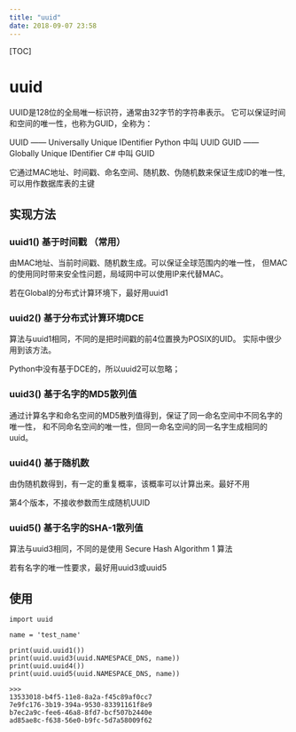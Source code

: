 ```yaml
---
title: "uuid"
date: 2018-09-07 23:58
---
```



[TOC]


# uuid

UUID是128位的全局唯一标识符，通常由32字节的字符串表示。
它可以保证时间和空间的唯一性，也称为GUID，全称为：

UUID —— Universally Unique IDentifier      Python 中叫 UUID
GUID —— Globally Unique IDentifier          C#  中叫 GUID



它通过MAC地址、时间戳、命名空间、随机数、伪随机数来保证生成ID的唯一性, 可以用作数据库表的主键



## 实现方法

### uuid1() 基于时间戳 （常用）

由MAC地址、当前时间戳、随机数生成。可以保证全球范围内的唯一性，
但MAC的使用同时带来安全性问题，局域网中可以使用IP来代替MAC。

若在Global的分布式计算环境下，最好用uuid1





### uuid2() 基于分布式计算环境DCE

算法与uuid1相同，不同的是把时间戳的前4位置换为POSIX的UID。
实际中很少用到该方法。

Python中没有基于DCE的，所以uuid2可以忽略；





### uuid3() 基于名字的MD5散列值

通过计算名字和命名空间的MD5散列值得到，保证了同一命名空间中不同名字的唯一性，
和不同命名空间的唯一性，但同一命名空间的同一名字生成相同的uuid。    





### uuid4() 基于随机数

由伪随机数得到，有一定的重复概率，该概率可以计算出来。最好不用

第4个版本，不接收参数而生成随机UUID





### uuid5() 基于名字的SHA-1散列值

算法与uuid3相同，不同的是使用 Secure Hash Algorithm 1 算法

若有名字的唯一性要求，最好用uuid3或uuid5



## 使用

```
import uuid

name = 'test_name'

print(uuid.uuid1())
print(uuid.uuid3(uuid.NAMESPACE_DNS, name))
print(uuid.uuid4())
print(uuid.uuid5(uuid.NAMESPACE_DNS, name))

>>>
13533018-b4f5-11e8-8a2a-f45c89af0cc7
7e9fc176-3b19-394a-9530-83391161f8e9
b7ec2a9c-fee6-46a8-8fd7-bcf507b2440e
ad85ae8c-f638-56e0-b9fc-5d7a58009f62
```

